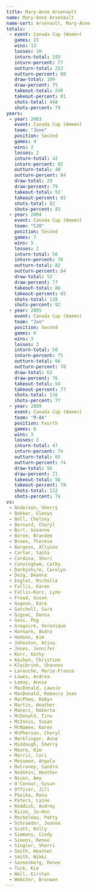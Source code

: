 ```yaml
---
title: Mary-Anne Arsenault
name: Mary-Anne Arsenault
name-sort: Arsenault, Mary-Anne
totals:
 - event: Canada Cup (Women)
   games: 23
   wins: 13
   losses: 10
   inturn-total: 195
   inturn-percent: 77
   outturn-total: 253
   outturn-percent: 80
   draw-total: 199
   draw-percent: 75
   takeout-total: 249
   takeout-percent: 81
   shots-total: 448
   shots-percent: 79
years:
 - year: 2003
   event: Canada Cup (Women)
   team: "Jone"
   position: Second
   games: 4
   wins: 2
   losses: 2
   inturn-total: 42
   inturn-percent: 82
   outturn-total: 40
   outturn-percent: 84
   draw-total: 29
   draw-percent: 79
   takeout-total: 53
   takeout-percent: 85
   shots-total: 82
   shots-percent: 83
 - year: 2004
   event: Canada Cup (Women)
   team: "CJO"
   position: Second
   games: 7
   wins: 5
   losses: 2
   inturn-total: 56
   inturn-percent: 78
   outturn-total: 82
   outturn-percent: 84
   draw-total: 52
   draw-percent: 77
   takeout-total: 86
   takeout-percent: 85
   shots-total: 138
   shots-percent: 82
 - year: 2005
   event: Canada Cup (Women)
   team: "Jon"
   position: Second
   games: 6
   wins: 3
   losses: 3
   inturn-total: 50
   inturn-percent: 75
   outturn-total: 66
   outturn-percent: 78
   draw-total: 62
   draw-percent: 76
   takeout-total: 54
   takeout-percent: 77
   shots-total: 116
   shots-percent: 77
 - year: 2009
   event: Canada Cup (Women)
   team: "M-AA"
   position: Fourth
   games: 6
   wins: 3
   losses: 3
   inturn-total: 47
   inturn-percent: 74
   outturn-total: 65
   outturn-percent: 74
   draw-total: 56
   draw-percent: 71
   takeout-total: 56
   takeout-percent: 78
   shots-total: 112
   shots-percent: 74
vs:
 - Anderson, Sherry
 - Bakker, Glenys
 - Bell, Chelsey
 - Bernard, Cheryl
 - Birt, Suzanne
 - Borne, Brandee
 - Breen, Theresa
 - Burgess, Allyson
 - Carter, Sasha
 - Cordina, Sheri
 - Cunningham, Cathy
 - Darbyshire, Carolyn
 - Doig, Deanna
 - Englot, Michelle
 - Fallis, Karen
 - Fallis-Kurz, Lynn
 - Froud, Susan
 - Gagnon, Karo
 - Gatchell, Sara
 - Gignac, Donna
 - Goss, Peg
 - Gregoire, Veronique
 - Harmark, Andra
 - Hodson, Kim
 - Johnston, Atina
 - Jones, Jennifer
 - Kerr, Kathy
 - Keshen, Christine
 - Kleibrink, Shannon
 - Larouche, Marie-France
 - Lawes, Andrea
 - Lemay, Annie
 - MacDonald, Lawnie
 - MacDonald, Rebecca Jean
 - MacPhee, Robyn
 - Martin, Heather
 - Materi, Roberta
 - McDonald, Tina
 - McInnis, Susan
 - McNamee, Karen
 - McPherson, Cheryl
 - Merklinger, Anne
 - Middaugh, Sherry
 - Moore, Kim
 - Morris, Cori
 - Mossman, Angela
 - Mulroney, Sandra
 - Nedohin, Heather
 - Nixon, Amy
 - O'Connor, Susan
 - Officer, Jill
 - Pasika, Rona
 - Peters, Laine
 - Reddick, Audrey
 - Rizzo, Jo-Ann
 - Rocheleau, Patty
 - Schraeder, Jeanna
 - Scott, Kelly
 - Simmons, Cindy
 - Simons, Renee
 - Singler, Sherri
 - Smith, Heather
 - Smith, Nikki
 - Sonnenberg, Renee
 - Tuck, Kim
 - Wall, Kirsten
 - Webster, Bronwen
---
```

